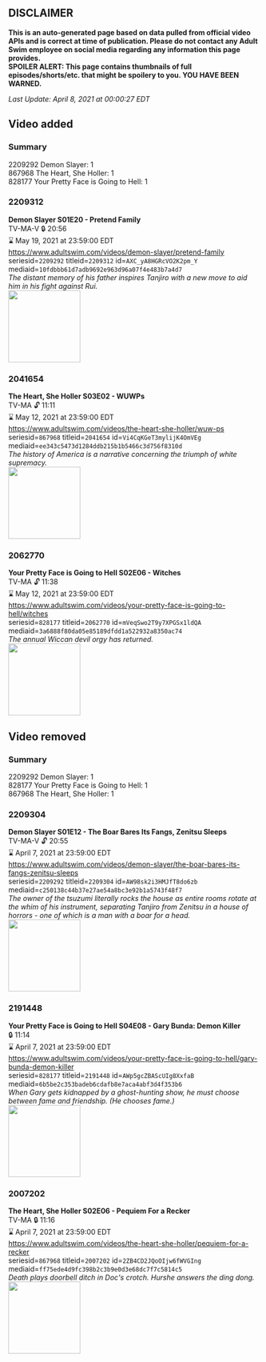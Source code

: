 ## DISCLAIMER
**This is an auto-generated page based on data pulled from official video APIs and is correct at time of publication. Please do not contact any Adult Swim employee on social media regarding any information this page provides.**  
**SPOILER ALERT: This page contains thumbnails of full episodes/shorts/etc. that might be spoilery to you. YOU HAVE BEEN WARNED.**  

_Last Update: April 8, 2021 at 00:00:27 EDT_
## Video added
### Summary
2209292 Demon Slayer: 1  
867968 The Heart, She Holler: 1  
828177 Your Pretty Face is Going to Hell: 1  
### 2209312
**Demon Slayer S01E20 - Pretend Family**  
TV-MA-V 🔒 20:56  
⌛ May 19, 2021 at 23:59:00 EDT  
https://www.adultswim.com/videos/demon-slayer/pretend-family  
seriesid=`2209292` titleid=`2209312` id=`AXC_yA8HGRcVO2K2pm_Y` mediaid=`10fdbbb61d7adb9692e963d96a07f4e483b7a4d7`  
_The distant memory of his father inspires Tanjiro with a new move to aid him in his fight against Rui._  
<a href="https://media.cdn.adultswim.com/uploads/20200309/thumbnails/2_20391051598-DemonSlayer_020.jpg"><img src="https://media.cdn.adultswim.com/uploads/20200309/thumbnails/2_20391051598-DemonSlayer_020.jpg" height="144px" /></a>
### 2041654
**The Heart, She Holler S03E02 - WUWPs**  
TV-MA 🔓 11:11  
⌛ May 12, 2021 at 23:59:00 EDT  
https://www.adultswim.com/videos/the-heart-she-holler/wuw-ps  
seriesid=`867968` titleid=`2041654` id=`Vi4CqKGeT3mylijK4OmVEg` mediaid=`ee343c5473d1284ddb215b1b5466c3d756f8310d`  
_The history of America is a narrative concerning the triumph of white supremacy._  
<a href="https://media.cdn.adultswim.com/uploads/20200305/thumbnails/2_20351126265-heartsheholler_302_022_dup-20141023.jpg"><img src="https://media.cdn.adultswim.com/uploads/20200305/thumbnails/2_20351126265-heartsheholler_302_022_dup-20141023.jpg" height="144px" /></a>
### 2062770
**Your Pretty Face is Going to Hell S02E06 - Witches**  
TV-MA 🔓 11:38  
⌛ May 12, 2021 at 23:59:00 EDT  
https://www.adultswim.com/videos/your-pretty-face-is-going-to-hell/witches  
seriesid=`828177` titleid=`2062770` id=`mVeqSwo2T9y7XPGSx1ldQA` mediaid=`3a6888f80da05e85189dfdd1a522932a8350ac74`  
_The annual Wiccan devil orgy has returned._  
<a href="https://i.cdn.turner.com/adultswim/big/video/witches/ypf_cc_208_pt1_bhat870a0ab6ssts_1.jpg"><img src="https://i.cdn.turner.com/adultswim/big/video/witches/ypf_cc_208_pt1_bhat870a0ab6ssts_1.jpg" height="144px" /></a>
## Video removed
### Summary
2209292 Demon Slayer: 1  
828177 Your Pretty Face is Going to Hell: 1  
867968 The Heart, She Holler: 1  
### 2209304
**Demon Slayer S01E12 - The Boar Bares Its Fangs, Zenitsu Sleeps**  
TV-MA-V 🔓 20:55  
⌛ April 7, 2021 at 23:59:00 EDT  
https://www.adultswim.com/videos/demon-slayer/the-boar-bares-its-fangs-zenitsu-sleeps  
seriesid=`2209292` titleid=`2209304` id=`AW98sk2i3HMJfT8do6zb` mediaid=`c250138c44b37e27ae54a8bc3e92b1a5743f48f7`  
_The owner of the tsuzumi literally rocks the house as entire rooms rotate at the whim of his instrument, separating Tanjiro from Zenitsu in a house of horrors - one of which is a man with a boar for a head._  
<a href="https://media.cdn.adultswim.com/uploads/20200106/thumbnails/2_20161610514-DemonSlayer_012.jpg"><img src="https://media.cdn.adultswim.com/uploads/20200106/thumbnails/2_20161610514-DemonSlayer_012.jpg" height="144px" /></a>
### 2191448
**Your Pretty Face is Going to Hell S04E08 - Gary Bunda: Demon Killer**  
 🔒 11:14  
⌛ April 7, 2021 at 23:59:00 EDT  
https://www.adultswim.com/videos/your-pretty-face-is-going-to-hell/gary-bunda-demon-killer  
seriesid=`828177` titleid=`2191448` id=`AWp5gcZBAScUIg8XxfaB` mediaid=`6b5be2c353badeb6cdafb8e7aca4abf3d4f353b6`  
_When Gary gets kidnapped by a ghost-hunting show, he must choose between fame and friendship. (He chooses fame.)_  
<a href="https://i.cdn.turner.com/adultswim/big/image-upload/thumbnails/thumb-2_image-155914843405217.jpg"><img src="https://i.cdn.turner.com/adultswim/big/image-upload/thumbnails/thumb-2_image-155914843405217.jpg" height="144px" /></a>
### 2007202
**The Heart, She Holler S02E06 - Pequiem For a Recker**  
TV-MA 🔒 11:16  
⌛ April 7, 2021 at 23:59:00 EDT  
https://www.adultswim.com/videos/the-heart-she-holler/pequiem-for-a-recker  
seriesid=`867968` titleid=`2007202` id=`2ZB4CD2JQoOIjw6fWVGIng` mediaid=`ff75ede4d9fc398b2c3b9e0d3e68dc7f7c5814c5`  
_Death plays doorbell ditch in Doc's crotch. Hurshe answers the ding dong._  
<a href="https://media.cdn.adultswim.com/uploads/20200305/thumbnails/2_20351122298-heartsheholler_204_012_dup-20130904.jpg"><img src="https://media.cdn.adultswim.com/uploads/20200305/thumbnails/2_20351122298-heartsheholler_204_012_dup-20130904.jpg" height="144px" /></a>
